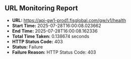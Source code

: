## URL Monitoring Report

- **URL:** https://api-gw1-prod1.fisglobal.com/gw/v1/health
- **Start Time:** 2025-07-28T16:00:08.023662
- **End Time:** 2025-07-28T16:00:08.162336
- **Total Time Taken:** 0.138674 seconds
- **HTTP Status Code:** 403
- **Status:** Failure
- **Failure Reason:** HTTP Status Code: 403

